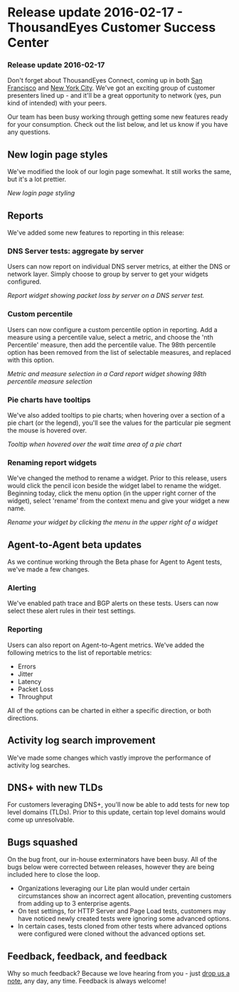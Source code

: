 # Release update 2016-02-17 - ThousandEyes Customer Success Center

### Release update 2016-02-17

Don't forget about ThousandEyes Connect, coming up in both [San Francisco](https://www.thousandeyes.com/events/connect/san-francisco-2016) and [New York City](https://www.thousandeyes.com/events/connect/new-york-2016).  We've got an exciting group of customer presenters lined up - and it'll be a great opportunity to network \(yes, pun kind of intended\) with your peers.   

Our team has been busy working through getting some new features ready for your consumption.  Check out the list below, and let us know if you have any questions.  

## New login page styles

We've modified the look of our login page somewhat. It still works the same, but it's a lot prettier.

_New login page styling_

## Reports

We've added some new features to reporting in this release:

### DNS Server tests: aggregate by server

Users can now report on individual DNS server metrics, at either the DNS or network layer.  Simply choose to group by server to get your widgets configured.

  
_Report widget showing packet loss by server on a DNS server test._

### Custom percentile

Users can now configure a custom percentile option in reporting. Add a measure using a percentile value, select a metric, and choose the 'nth Percentile' measure, then add the percentile value.  The 98th percentile option has been removed from the list of selectable measures, and replaced with this option.

  
_Metric and measure selection in a Card report widget showing 98th percentile measure selection_

### Pie charts have tooltips

We've also added tooltips to pie charts; when hovering over a section of a pie chart \(or the legend\), you'll see the values for the particular pie segment the mouse is hovered over.

_Tooltip when hovered over the wait time area of a pie chart_

### Renaming report widgets

We've changed the method to rename a widget. Prior to this release, users would click the pencil icon beside the widget label to rename the widget. Beginning today, click the menu option \(in the upper right corner of the widget\), select 'rename' from the context menu and give your widget a new name.

_Rename your widget by clicking the menu in the upper right of a widget_

## Agent-to-Agent beta updates

As we continue working through the Beta phase for Agent to Agent tests, we've made a few changes.

### Alerting

We've enabled path trace and BGP alerts on these tests. Users can now select these alert rules in their test settings.

### Reporting

Users can also report on Agent-to-Agent metrics.  We've added the following metrics to the list of reportable metrics:

* Errors
* Jitter
* Latency
* Packet Loss
* Throughput

All of the options can be charted in either a specific direction, or both directions.

## Activity log search improvement

We've made some changes which vastly improve the performance of activity log searches.

## DNS+ with new TLDs

For customers leveraging DNS+, you'll now be able to add tests for new top level domains \(TLDs\). Prior to this update, certain top level domains would come up unresolvable.

## Bugs squashed

On the bug front, our in-house exterminators have been busy. All of the bugs below were corrected between releases, however they are being included here to close the loop.

* Organizations leveraging our Lite plan would under certain circumstances show an incorrect agent allocation, preventing customers from adding up to 3 enterprise agents.
* On test settings, for HTTP Server and Page Load tests, customers may have noticed newly created tests were ignoring some advanced options. 
* In certain cases, tests cloned from other tests where advanced options were configured were cloned without the advanced options set.

## Feedback, feedback, and feedback

Why so much feedback?  Because we love hearing from you - just [drop us a note](mailto:support@thousandeyes.com?subject=2016-02-17+release+update), any day, any time.  Feedback is always welcome!


